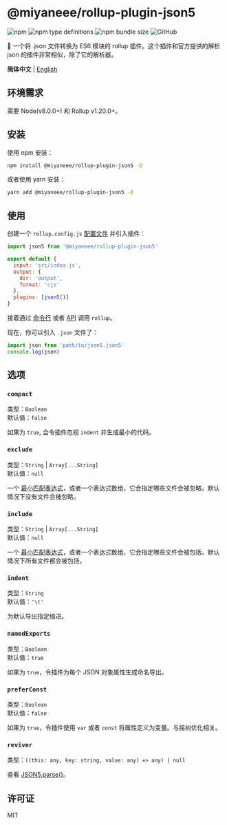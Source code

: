 # @miyaneee/rollup-plugin-json5

![npm](https://img.shields.io/npm/v/@miyaneee/rollup-plugin-json5?logo=npm&style=flat-square)
![npm type definitions](https://img.shields.io/npm/types/@miyaneee/rollup-plugin-json5?logo=typescript&style=flat-square)
![npm bundle size](https://img.shields.io/bundlephobia/min/@miyaneee/rollup-plugin-json5?logo=npm&style=flat-square)
![GitHub](https://img.shields.io/github/license/Miyaneee/rollup-plugin-json5?logo=github&style=flat-square)

🍣 一个将 .json 文件转换为 ES6 模块的 rollup 插件。这个插件和官方提供的解析 json 的插件非常相似，除了它的解析器。

**简体中文** | [English](./README.md)

## 环境需求

需要 Node(v8.0.0+) 和 Rollup v1.20.0+。

## 安装

使用 npm 安装：

```bash
npm install @miyaneee/rollup-plugin-json5 -D
```

或者使用 yarn 安装：

```bash
yarn add @miyaneee/rollup-plugin-json5 -D
```

## 使用

创建一个 `rollup.config.js` [配置文件](https://www.rollupjs.com/guide/command-line-reference#%E9%85%8D%E7%BD%AE%E6%96%87%E4%BB%B6configuration-files) 并引入插件：

```js
import json5 from '@miyaneee/rollup-plugin-json5'

export default {
  input: 'src/index.js',
  output: {
    dir: 'output',
    format: 'cjs'
  },
  plugins: [json5()]
}
```

接着通过 [命令行](https://www.rollupjs.com/guide/command-line-reference) 或者 [API](https://www.rollupjs.com/guide/javascript-api) 调用 `rollup`。

现在，你可以引入 `.json` 文件了：

```js
import json from 'path/to/json5.json5'
console.log(json)
```

## 选项

### `compact`

类型：`Boolean`<br>
默认值：`false`

如果为 `true`, 会令插件忽视 `indent` 并生成最小的代码。

### `exclude`

类型：`String` | `Array[...String]`<br>
默认值：`null`

一个 [最小匹配表达式](https://github.com/isaacs/minimatch)，或者一个表达式数组，它会指定哪些文件会被忽略。默认情况下没有文件会被忽略。

### `include`

类型：`String` | `Array[...String]`<br>
默认值：`null`

一个 [最小匹配表达式](https://github.com/isaacs/minimatch)，或者一个表达式数组，它会指定哪些文件会被包括。默认情况下所有文件都会被包括。

### `indent`

类型：`String`<br>
默认值：`'\t'`

为默认导出指定缩进。

### `namedExports`

类型：`Boolean`<br>
默认值：`true`

如果为 `true`，令插件为每个 JSON 对象属性生成命名导出。

### `preferConst`

类型：`Boolean`<br>
默认值：`false`

如果为 `true`，令插件使用 `var` 或者 `const` 将属性定义为变量。与摇树优化相关。

### `reviver`

类型：`((this: any, key: string, value: any) => any) | null`

查看 [JSON5.parse()](https://github.com/json5/json5#json5parse)。

## 许可证

MIT
